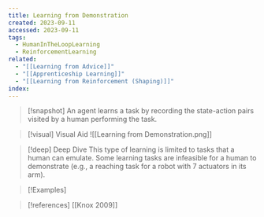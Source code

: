 ```yaml
---
title: Learning from Demonstration
created: 2023-09-11
accessed: 2023-09-11
tags:
  - HumanInTheLoopLearning
  - ReinforcementLearning
related:
  - "[[Learning from Advice]]"
  - "[[Apprenticeship Learning]]"
  - "[[Learning from Reinforcement (Shaping)]]"
index:
---
```

>[!snapshot]
>An agent learns a task by recording the state-action pairs visited by a human performing the task.

>[!visual] Visual Aid
>![[Learning from Demonstration.png]]

>[!deep] Deep Dive
>This type of learning is limited to tasks that a human can emulate.  Some learning tasks are infeasible for a human to demonstrate (e.g., a reaching task for a robot with 7 actuators in its arm).

>[!Examples]

>[!references]
>[[Knox 2009]]

